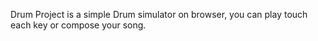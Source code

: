 Drum Project is a simple Drum simulator on browser, you can play touch each key or compose your song.
